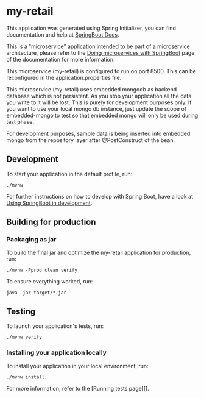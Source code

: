 # my-retail

This application was generated using Spring Initializer, you can find documentation and help at [SpringBoot Docs][].

This is a "microservice" application intended to be part of a microservice architecture, please refer to the [Doing microservices with SpringBoot][] page of the documentation for more information.

This microservice (my-retail) is configured to run on port 8500. This can be reconfigured in the application.properties file.

This microservice (my-retail) uses embedded mongodb as backend database which is not persistent. As you stop your application all the data you write to it will be lost. This is purely for development purposes only. If you want to use your local mongo db instance, just update the scope of embedded-mongo to <scope>test</scope> so that embedded mongo will only be used during test phase.

For development purposes, sample data is being inserted into embedded mongo from the repository layer after @PostConstruct of the bean.

## Development

To start your application in the default profile, run:

```
./mvnw
```

For further instructions on how to develop with Spring Boot, have a look at [Using SpringBoot in development][].

## Building for production

### Packaging as jar

To build the final jar and optimize the my-retail application for production, run:

```
./mvnw -Pprod clean verify
```

To ensure everything worked, run:

```
java -jar target/*.jar
```

## Testing

To launch your application's tests, run:

```
./mvnw verify
```

### Installing your application locally

To install your application in your local environment, run:

```
./mvnw install
```

For more information, refer to the [Running tests page][].

[Doing microservices with SpringBoot]: https://spring.io/microservices/
[Using SpringBoot in development]: https://spring.io/projects/spring-boot
[SpringBoot Docs]: https://docs.spring.io/initializr/docs/current/reference/html/
